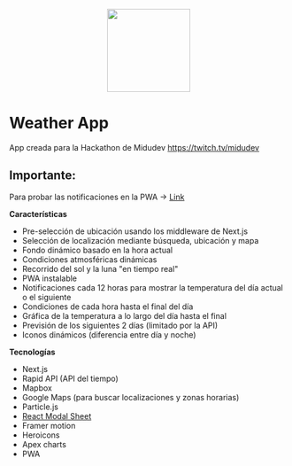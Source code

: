 <p align="center">
  <img 
    width="150"
    height="150"
    src="https://i.imgur.com/HJtNd0C.png"
  >
</p>

# Weather App

App creada para la Hackathon de Midudev https://twitch.tv/midudev

## Importante:
Para probar las notificaciones en la PWA -> [Link](https://github.com/nachoaldamav/weather-app/blob/main/PWA.md)

**Características**

 - Pre-selección de ubicación usando los middleware de Next.js
 - Selección de localización mediante búsqueda, ubicación y mapa
 - Fondo dinámico basado en la hora actual
 - Condiciones atmosféricas dinámicas
 - Recorrido del sol y la luna "en tiempo real"
 - PWA instalable
 - Notificaciones cada 12 horas para mostrar la temperatura del día actual o el siguiente
 - Condiciones de cada hora hasta el final del día
 - Gráfica de la temperatura a lo largo del día hasta el final
 - Previsión de los siguientes 2 días (limitado por la API)
 - Iconos dinámicos (diferencia entre día y noche)

**Tecnologías**

 - Next.js
 - Rapid API (API del tiempo)
 - Mapbox
 - Google Maps (para buscar localizaciones y zonas horarias)
 - Particle.js
 - [React Modal Sheet](https://github.com/Temzasse/react-modal-sheet) 
 - Framer motion
 - Heroicons
 - Apex charts
 - PWA
